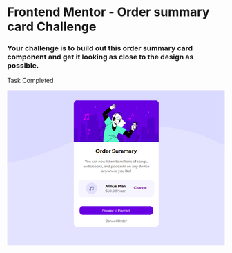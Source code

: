 # Frontend Mentor - Order summary card Challenge

### Your challenge is to build out this order summary card component and get it looking as close to the design as possible.

Task Completed 

![ScreenShot](/images/order-summary-screenshot.png)
